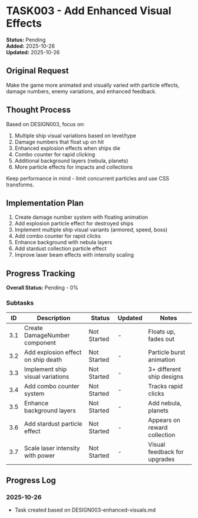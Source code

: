 # TASK003 - Add Enhanced Visual Effects

**Status:** Pending  
**Added:** 2025-10-26  
**Updated:** 2025-10-26

## Original Request

Make the game more animated and visually varied with particle effects, damage numbers, enemy variations, and enhanced feedback.

## Thought Process

Based on DESIGN003, focus on:
1. Multiple ship visual variations based on level/type
2. Damage numbers that float up on hit
3. Enhanced explosion effects when ships die
4. Combo counter for rapid clicking
5. Additional background layers (nebula, planets)
6. More particle effects for impacts and collections

Keep performance in mind - limit concurrent particles and use CSS transforms.

## Implementation Plan

1. Create damage number system with floating animation
2. Add explosion particle effect for destroyed ships
3. Implement multiple ship visual variants (armored, speed, boss)
4. Add combo counter for rapid clicks
5. Enhance background with nebula layers
6. Add stardust collection particle effect
7. Improve laser beam effects with intensity scaling

## Progress Tracking

**Overall Status:** Pending - 0%

### Subtasks

| ID | Description | Status | Updated | Notes |
|----|-------------|--------|---------|-------|
| 3.1 | Create DamageNumber component | Not Started | - | Floats up, fades out |
| 3.2 | Add explosion effect on ship death | Not Started | - | Particle burst animation |
| 3.3 | Implement ship visual variations | Not Started | - | 3+ different ship designs |
| 3.4 | Add combo counter system | Not Started | - | Tracks rapid clicks |
| 3.5 | Enhance background layers | Not Started | - | Add nebula, planets |
| 3.6 | Add stardust particle effect | Not Started | - | Appears on reward collection |
| 3.7 | Scale laser intensity with power | Not Started | - | Visual feedback for upgrades |

## Progress Log

### 2025-10-26
- Task created based on DESIGN003-enhanced-visuals.md
